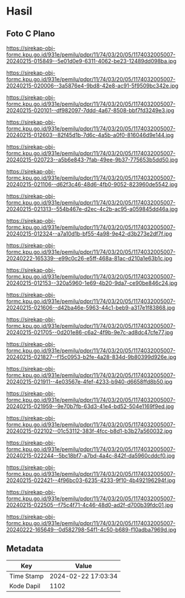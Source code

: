 # Hasil

## Foto C Plano

https://sirekap-obj-formc.kpu.go.id/931e/pemilu/pdpr/11/74/03/20/05/1174032005007-20240215-015849--5e01d0e9-6311-4062-be23-12489dd098ba.jpg

https://sirekap-obj-formc.kpu.go.id/931e/pemilu/pdpr/11/74/03/20/05/1174032005007-20240215-020006--3a5876e4-9bd8-42e8-ac91-5f9509bc342e.jpg

https://sirekap-obj-formc.kpu.go.id/931e/pemilu/pdpr/11/74/03/20/05/1174032005007-20240215-020101--df982097-7ddd-4a67-8508-bbf7fd3249e3.jpg

https://sirekap-obj-formc.kpu.go.id/931e/pemilu/pdpr/11/74/03/20/05/1174032005007-20240215-012603--82f45d1b-7d6c-4a5b-a0f0-816046d9e144.jpg

https://sirekap-obj-formc.kpu.go.id/931e/pemilu/pdpr/11/74/03/20/05/1174032005007-20240215-020723--a5b6e843-7fab-49ee-9b37-775653b5dd50.jpg

https://sirekap-obj-formc.kpu.go.id/931e/pemilu/pdpr/11/74/03/20/05/1174032005007-20240215-021106--d62f3c46-48d6-4fb0-9052-823960de5542.jpg

https://sirekap-obj-formc.kpu.go.id/931e/pemilu/pdpr/11/74/03/20/05/1174032005007-20240215-021313--554b467e-d2ec-4c2b-ac95-a059845dd46a.jpg

https://sirekap-obj-formc.kpu.go.id/931e/pemilu/pdpr/11/74/03/20/05/1174032005007-20240215-012324--a7a10d1b-bf55-4a98-9e42-d3b273e2df7f.jpg

https://sirekap-obj-formc.kpu.go.id/931e/pemilu/pdpr/11/74/03/20/05/1174032005007-20240222-165339--e99c0c26-e5ff-468a-81ac-d210a1e63b1c.jpg

https://sirekap-obj-formc.kpu.go.id/931e/pemilu/pdpr/11/74/03/20/05/1174032005007-20240215-012153--320a5960-1e69-4b20-9da7-ce90be846c24.jpg

https://sirekap-obj-formc.kpu.go.id/931e/pemilu/pdpr/11/74/03/20/05/1174032005007-20240215-021606--d42ba46e-5963-44c1-beb9-a317e1f83868.jpg

https://sirekap-obj-formc.kpu.go.id/931e/pemilu/pdpr/11/74/03/20/05/1174032005007-20240215-021705--0d201e86-c6a2-4f9b-9e7c-ad8dc47cfe77.jpg

https://sirekap-obj-formc.kpu.go.id/931e/pemilu/pdpr/11/74/03/20/05/1174032005007-20240215-021827--f15c0953-b2fe-4a28-834d-9b80399d926e.jpg

https://sirekap-obj-formc.kpu.go.id/931e/pemilu/pdpr/11/74/03/20/05/1174032005007-20240215-021911--4e03567e-4fef-4233-b940-d6658ffd8b50.jpg

https://sirekap-obj-formc.kpu.go.id/931e/pemilu/pdpr/11/74/03/20/05/1174032005007-20240215-021959--9e70b7fb-63d3-41e4-bd52-504e1169f9ed.jpg

https://sirekap-obj-formc.kpu.go.id/931e/pemilu/pdpr/11/74/03/20/05/1174032005007-20240215-022102--01c53112-383f-4fcc-b8d1-b3b27a560032.jpg

https://sirekap-obj-formc.kpu.go.id/931e/pemilu/pdpr/11/74/03/20/05/1174032005007-20240215-022244--5bc18bf7-a7bd-4a4c-842f-da5960cddcf0.jpg

https://sirekap-obj-formc.kpu.go.id/931e/pemilu/pdpr/11/74/03/20/05/1174032005007-20240215-022421--4f96bc03-6235-4233-9f10-4b492196294f.jpg

https://sirekap-obj-formc.kpu.go.id/931e/pemilu/pdpr/11/74/03/20/05/1174032005007-20240215-022505--f75c4f71-4c46-48d0-ad2f-d700b39fdc01.jpg

https://sirekap-obj-formc.kpu.go.id/931e/pemilu/pdpr/11/74/03/20/05/1174032005007-20240222-165649--0d582798-54f1-4c50-b689-f10adba7969d.jpg


## Metadata

| Key        | Value               |
| ---------- | ------------------- |
| Time Stamp | 2024-02-22 17:03:34 |
| Kode Dapil | 1102                |




